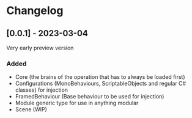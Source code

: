 # Changelog

## [0.0.1] - 2023-03-04
Very early preview version

### Added
- Core (the brains of the operation that has to always be loaded first)
- Configurations (MonoBehaviours, ScriptableObjects and regular C# classes) for injection
- FramedBehaviour (Base behaviour to be used for injection)
- Module generic type for use in anything modular
- Scene (WIP)